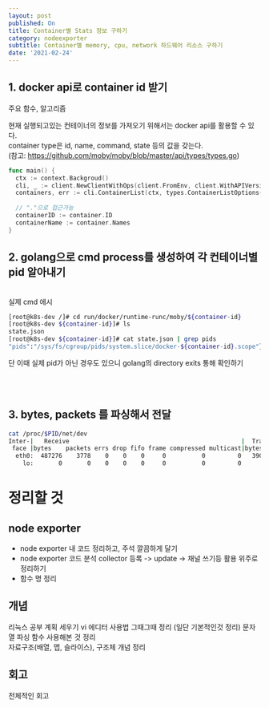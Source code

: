```yaml
---
layout: post
published: On
title: Container별 Stats 정보 구하기
category: nodeexporter
subtitle: Container별 memory, cpu, network 하드웨어 리소스 구하기
date: '2021-02-24'
---
```


## 1. docker api로 container id 받기

주요 함수, 알고리즘<br>

현재 실행되고있는 컨테이너의 정보를 가져오기 위해서는 docker api를 활용할 수 있다. <br>
container type은 id, name, command, state 등의 값을 갖는다.<br>
 (참고: https://github.com/moby/moby/blob/master/api/types/types.go)


```go
func main() {
  ctx := context.Backgroud()
  cli, _ := client.NewClientWithOps(client.FromEnv, client.WithAPIVersionNegotiaion())
  containers, err := cli.ContainerList(ctx, types.ContainerListOptions{})
  
  // "."으로 접근가능
  containerID := container.ID
  containerName := container.Names
}

```


## 2. golang으로 cmd process를 생성하여 각 컨테이너별 pid 알아내기

<br>
실제 cmd 에시

```sh
[root@k8s-dev /]# cd run/docker/runtime-runc/moby/${container-id}
[root@k8s-dev ${container-id}]# ls
state.json
[root@k8s-dev ${container-id}]# cat state.json | grep pids
"pids":"/sys/fs/cgroup/pids/system.slice/docker-${container-id}.scope"}
```

단 이때 실제 pid가 아닌 경우도 있으니 golang의 directory exits 통해 확인하기

<br><br>

## 3. bytes, packets 를 파싱해서 전달  

```sh
cat /proc/$PID/net/dev
Inter-|   Receive                                                |  Transmit
 face |bytes    packets errs drop fifo frame compressed multicast|bytes    packets errs drop fifo colls carrier compressed
  eth0:  487276    3778    0    0    0     0          0         0   390223    3727    0    0    0     0       0          0
    lo:       0       0    0    0    0     0          0         0        0       0    0    0    0     0       0          0
```



# 정리할 것 
## node exporter
- node exporter 내 코드 정리하고, 주석 깔끔하게 달기
- node exporter 코드 분석 collector 등록 -> update -> 채널 쓰기등 활용 위주로 정리하기 
- 함수 명 정리
  
## 개념 
리눅스 공부 계획 세우기 
vi 에디터 사용법 그때그때 정리 (일단 기본적인것 정리)
문자열 파싱 함수 사용해본 것 정리  
자료구조(배열, 맵, 슬라이스), 구조체 개념 정리

## 회고
전체적인 회고
